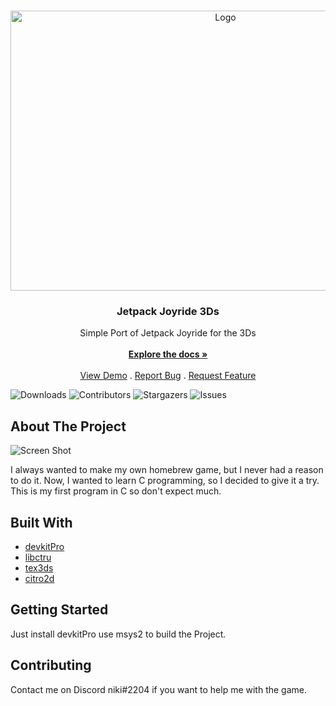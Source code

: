 <br/>
<p align="center">
  <a href="https://github.com/nikidersniki/JetpackJoyride-3DS">
    <img src="https://cdn.discordapp.com/attachments/891038205032407050/1108711341495173212/jetpack-joyride.png" alt="Logo" width="672" height="448">
  </a>

  <h3 align="center">Jetpack Joyride 3Ds</h3>

  <p align="center">
    Simple Port of Jetpack Joyride for the 3Ds
    <br/>
    <br/>
    <a href="https://github.com/nikidersniki/JetpackJoyride-3DS"><strong>Explore the docs »</strong></a>
    <br/>
    <br/>
    <a href="https://github.com/nikidersniki/JetpackJoyride-3DS">View Demo</a>
    .
    <a href="https://github.com/nikidersniki/JetpackJoyride-3DS/issues">Report Bug</a>
    .
    <a href="https://github.com/nikidersniki/JetpackJoyride-3DS/issues">Request Feature</a>
  </p>
</p>

![Downloads](https://img.shields.io/github/downloads/nikidersniki/JetpackJoyride-3DS/total) ![Contributors](https://img.shields.io/github/contributors/nikidersniki/JetpackJoyride-3DS?color=dark-green) ![Stargazers](https://img.shields.io/github/stars/nikidersniki/JetpackJoyride-3DS?style=social) ![Issues](https://img.shields.io/github/issues/nikidersniki/JetpackJoyride-3DS) 

## About The Project

![Screen Shot](https://cdn.discordapp.com/attachments/891038205032407050/1108693357795999754/image.png)

I always wanted to make my own homebrew game, but I never had a reason to do it. Now, I wanted to learn C programming, so I decided to give it a try. This is my first program in C so don't expect much.

## Built With



* [devkitPro](https://devkitpro.org/)
* [libctru](https://github.com/devkitPro/libctru)
* [tex3ds](https://github.com/devkitPro/tex3ds)
* [citro2d](https://citro2d.devkitpro.org/)

## Getting Started

Just install devkitPro use msys2 to build the Project.

## Contributing

Contact me on Discord niki#2204 if you want to help me with the game.
